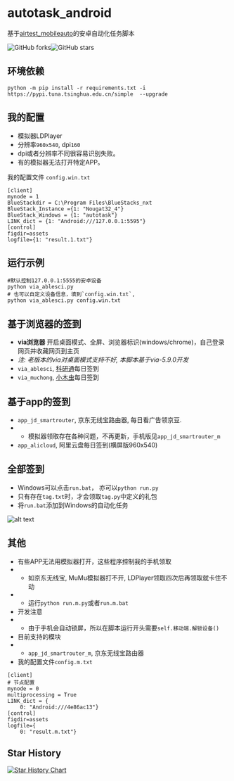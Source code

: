 # autotask_android

基于[airtest_mobileauto](airtest_mobileauto)的安卓自动化任务脚本

![GitHub forks](https://img.shields.io/github/forks/cndaqiang/autotask_android?color=60c5ba&style=for-the-badge)![GitHub stars](https://img.shields.io/github/stars/cndaqiang/autotask_android?color=ffd700&style=for-the-badge)

## 环境依赖

```
python -m pip install -r requirements.txt -i https://pypi.tuna.tsinghua.edu.cn/simple  --upgrade
```

## 我的配置

* 模拟器LDPlayer
* 分辨率`960x540`, dpi`160`
* dpi或者分辨率不同很容易识别失败。
* 有的模拟器无法打开特定APP。

我的配置文件 `config.win.txt`

```
[client]
mynode = 1
BlueStackdir = C:\Program Files\BlueStacks_nxt
BlueStack_Instance ={1: "Nougat32_4"}
BlueStack_Windows = {1: "autotask"}
LINK_dict = {1: "Android:///127.0.0.1:5595"}
[control]
figdir=assets
logfile={1: "result.1.txt"}
```

## 运行示例

```
#默认控制127.0.0.1:5555的安卓设备
python via_ablesci.py
# 也可以自定义设备信息，填到`config.win.txt`,
python via_ablesci.py config.win.txt
```

## 基于浏览器的签到

* **via浏览器** 开启桌面模式、全屏、浏览器标识(windows/chrome)，自己登录网页并收藏网页到主页
* *注: 老版本的via对桌面模式支持不好, 本脚本基于via-5.9.0开发*
* `via_ablesci`, [科研通](https://www.ablesci.com/)每日签到
* `via_muchong`, [小木虫](https://muchong.com/bbs/)每日签到

## 基于app的签到

* `app_jd_smartrouter`, 京东无线宝路由器, 每日看广告领京豆.
* * 模拟器领取存在各种问题，不再更新，手机版见`app_jd_smartrouter_m`
* `app_alicloud`, 阿里云盘每日签到(横屏版960x540)

## 全部签到

* Windows可以点击`run.bat`， 亦可以`python run.py`
* 只有存在`tag.txt`时，才会领取`tag.py`中定义的礼包
* 将`run.bat`添加到Windows的自动化任务

![alt text](doc/crontab_win.png)

## 其他

* 有些APP无法用模拟器打开，这些程序控制我的手机领取
* * 如京东无线宝, MuMu模拟器打不开, LDPlayer领取四次后再领取就卡住不动
* * 运行`python run.m.py`或者`run.m.bat`
* 开发注意
* * 由于手机会自动锁屏，所以在脚本运行开头需要`self.移动端.解锁设备()`
* 目前支持的模块
* * `app_jd_smartrouter_m`, 京东无线宝路由器
* 我的配置文件`config.m.txt`

```
[client]
# 节点配置
mynode = 0
multiprocessing = True
LINK_dict = {
    0: "Android:///4e86ac13"}
[control]
figdir=assets
logfile={
    0: "result.m.txt"}
```

## Star History

[![Star History Chart](https://api.star-history.com/svg?repos=cndaqiang/autotask_android&type=Date)](https://star-history.com/#cndaqiang/autotask_android&Date)
